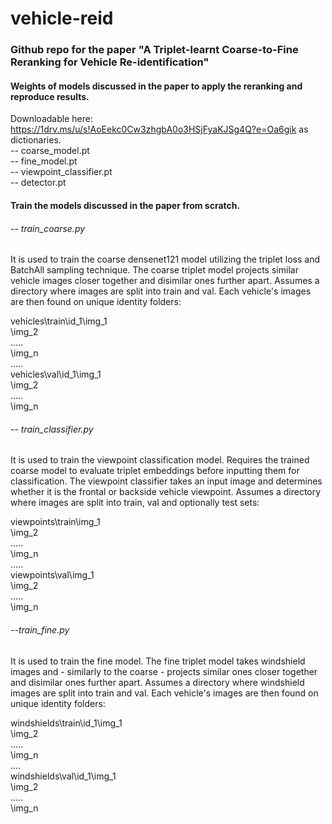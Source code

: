# vehicle-reid

### Github repo for the paper "A Triplet-learnt Coarse-to-Fine Reranking for Vehicle Re-identification"

#### Weights of models discussed in the paper to apply the reranking and reproduce results.<br/>
Downloadable here: https://1drv.ms/u/s!AoEekc0Cw3zhgbA0o3HSjFyaKJSg4Q?e=Oa6gik as dictionaries.<br /> 
-- coarse_model.pt<br/>
-- fine_model.pt<br/>
-- viewpoint_classifier.pt<br/>
-- detector.pt<br/> 

#### Train the models discussed in the paper from scratch.<br/>
###### -- train_coarse.py 
It is used to train the coarse densenet121 model utilizing the triplet loss and BatchAll sampling technique. The coarse triplet model projects similar vehicle images closer together and disimilar ones further apart.
Assumes a directory where images are split into train and val. Each vehicle's images are then found on unique identity folders:

vehicles\train\id_1\img_1<br /> 
                  \img_2 <br /> 
                   ..... <br /> 
                  \img_n <br /> 
.....<br /> 
vehicles\val\id_1\img_1<br /> 
                 \img_2<br /> 
                  .....<br /> 
                 \img_n<br /> 

###### -- train_classifier.py <br /> 
It is used to train the viewpoint classification model. Requires the trained coarse model to evaluate triplet embeddings before inputting them for classification. The viewpoint classifier takes an input image and determines whether it is the frontal or backside vehicle viewpoint.
Assumes a directory where images are split into train, val and optionally test sets:

viewpoints\train\img_1<br /> 
                \img_2<br /> 
                 .....<br /> 
                \img_n<br /> 
.....<br /> 
viewpoints\val\img_1<br /> 
              \img_2<br /> 
               .....<br /> 
              \img_n<br /> 

###### --train_fine.py <br /> 
It is used to train the fine model. The fine triplet model takes windshield images and - similarly to the coarse - projects similar ones closer together and disimilar ones further apart.
Assumes a directory where windshield images are split into train and val. Each vehicle's images are then found on unique identity folders:

windshields\train\id_1\img_1<br /> 
                      \img_2<br /> 
                       .....<br /> 
                       \img_n<br /> 
....<br /> 
windshields\val\id_1\img_1<br /> 
                    \img_2<br /> 
                     .....<br /> 
                    \img_n<br /> 

